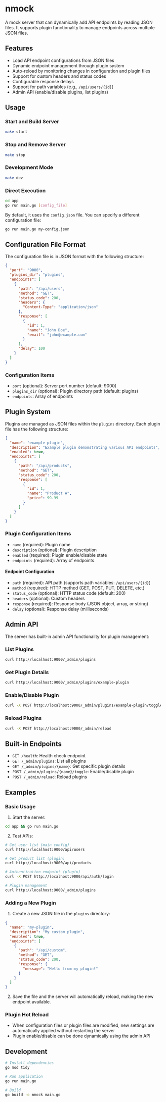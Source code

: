 # nmock

A mock server that can dynamically add API endpoints by reading JSON files. It supports plugin functionality to manage endpoints across multiple JSON files.

## Features

- Load API endpoint configurations from JSON files
- Dynamic endpoint management through plugin system
- Auto-reload by monitoring changes in configuration and plugin files
- Support for custom headers and status codes
- Configurable response delays
- Support for path variables (e.g., `/api/users/{id}`)
- Admin API (enable/disable plugins, list plugins)

## Usage

### Start and Build Server

```bash
make start
```

### Stop and Remove Server

```bash
make stop
```

### Development Mode

```bash
make dev
```

### Direct Execution

```bash
cd app
go run main.go [config_file]
```

By default, it uses the `config.json` file. You can specify a different configuration file:

```bash
go run main.go my-config.json
```

## Configuration File Format

The configuration file is in JSON format with the following structure:

```json
{
  "port": "9000",
  "plugins_dir": "plugins",
  "endpoints": [
    {
      "path": "/api/users",
      "method": "GET",
      "status_code": 200,
      "headers": {
        "Content-Type": "application/json"
      },
      "response": [
        {
          "id": 1,
          "name": "John Doe",
          "email": "john@example.com"
        }
      ],
      "delay": 100
    }
  ]
}
```

### Configuration Items

- `port` (optional): Server port number (default: 9000)
- `plugins_dir` (optional): Plugin directory path (default: plugins)
- `endpoints`: Array of endpoints

## Plugin System

Plugins are managed as JSON files within the `plugins` directory. Each plugin file has the following structure:

```json
{
  "name": "example-plugin",
  "description": "Example plugin demonstrating various API endpoints",
  "enabled": true,
  "endpoints": [
    {
      "path": "/api/products",
      "method": "GET",
      "status_code": 200,
      "response": [
        {
          "id": 1,
          "name": "Product A",
          "price": 99.99
        }
      ]
    }
  ]
}
```

### Plugin Configuration Items

- `name` (required): Plugin name
- `description` (optional): Plugin description
- `enabled` (required): Plugin enable/disable state
- `endpoints` (required): Array of endpoints

#### Endpoint Configuration

- `path` (required): API path (supports path variables: `/api/users/{id}`)
- `method` (required): HTTP method (GET, POST, PUT, DELETE, etc.)
- `status_code` (optional): HTTP status code (default: 200)
- `headers` (optional): Custom headers
- `response` (required): Response body (JSON object, array, or string)
- `delay` (optional): Response delay (milliseconds)

## Admin API

The server has built-in admin API functionality for plugin management:

### List Plugins

```bash
curl http://localhost:9000/_admin/plugins
```

### Get Plugin Details

```bash
curl http://localhost:9000/_admin/plugins/example-plugin
```

### Enable/Disable Plugin

```bash
curl -X POST http://localhost:9000/_admin/plugins/example-plugin/toggle
```

### Reload Plugins

```bash
curl -X POST http://localhost:9000/_admin/reload
```

## Built-in Endpoints

- `GET /health`: Health check endpoint
- `GET /_admin/plugins`: List all plugins
- `GET /_admin/plugins/{name}`: Get specific plugin details
- `POST /_admin/plugins/{name}/toggle`: Enable/disable plugin
- `POST /_admin/reload`: Reload plugins

## Examples

### Basic Usage

1. Start the server:
```bash
cd app && go run main.go
```

2. Test APIs:
```bash
# Get user list (main config)
curl http://localhost:9000/api/users

# Get product list (plugin)
curl http://localhost:9000/api/products

# Authentication endpoint (plugin)
curl -X POST http://localhost:9000/api/auth/login

# Plugin management
curl http://localhost:9000/_admin/plugins
```

### Adding a New Plugin

1. Create a new JSON file in the `plugins` directory:

```json
{
  "name": "my-plugin",
  "description": "My custom plugin",
  "enabled": true,
  "endpoints": [
    {
      "path": "/api/custom",
      "method": "GET",
      "status_code": 200,
      "response": {
        "message": "Hello from my plugin!"
      }
    }
  ]
}
```

2. Save the file and the server will automatically reload, making the new endpoint available.

### Plugin Hot Reload

- When configuration files or plugin files are modified, new settings are automatically applied without restarting the server
- Plugin enable/disable can be done dynamically using the admin API

## Development

```bash
# Install dependencies
go mod tidy

# Run application
go run main.go

# Build
go build -o nmock main.go
```
